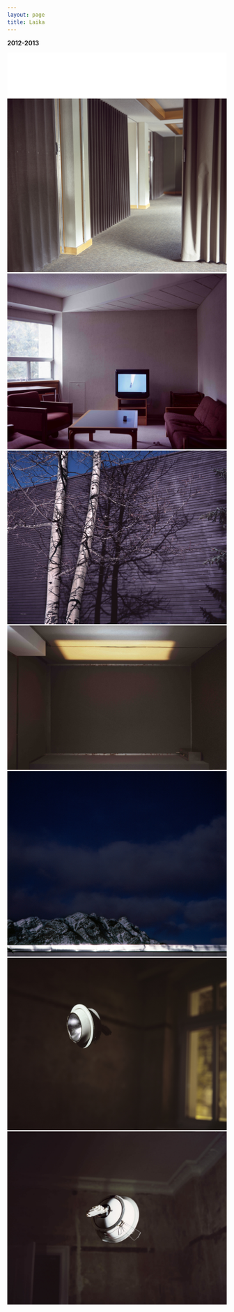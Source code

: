 ```yaml
---
layout: page
title: Laika
---
```


**2012-2013**

<img src="/public/Screen Shot 2018-03-07 at 11.43.36.png">

<img src="/public/2017 cortinas limpo.jpg">

<img src="/public/2017 banff TV lounge.jpg">

<img src="/public/2017 banff 2arvores-peq.jpg">

<img src="/public/space room sound booth rashad limpo.jpg">

<img src="/public/montanhas banff.jpg">

<img src="/public/satelite1b final peq.jpg">

<img src="/public/satelite4-a peq FINAL.jpg">
